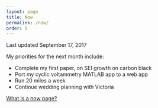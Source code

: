 ```yaml
---
layout: page
title: Now
permalink: /now/
order: 5
---
```


Last updated September 17, 2017

My priorities for the next month include:

* Complete my first paper, on SEI growth on carbon black
* Port my cyclic voltammetry MATLAB app to a web app
* Run 20 miles a week
* Continue wedding planning with Victoria

[What is a now page?](https://nownownow.com/about)
